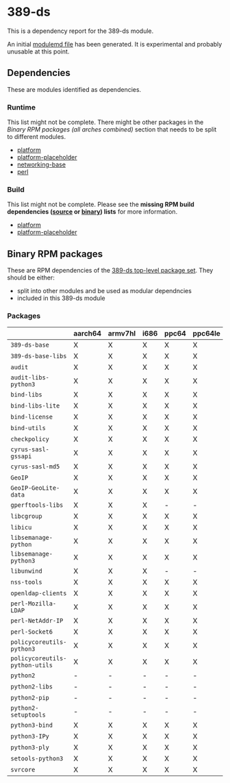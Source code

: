 # 389-ds
This is a dependency report for the 389-ds module.

An initial [modulemd file](389-ds.yaml) has been generated. It is experimental and probably unusable at this point.
## Dependencies
These are modules identified as dependencies.
### Runtime
This list might not be complete. There might be other packages in the *Binary RPM packages (all arches combined)* section that needs to be split to different modules.
* [platform](../platform)
* [platform-placeholder](../platform-placeholder)
* [networking-base](../networking-base)
* [perl](../perl)
### Build
This list might not be complete.
Please see the **missing RPM build dependencies ([source](all/buildtime-source-packages-short.txt) or [binary](all/buildtime-binary-packages-short.txt)) lists** for more information.
* [platform](../platform)
* [platform-placeholder](../platform-placeholder)
## Binary RPM packages
These are RPM dependencies of the [389-ds top-level package set](389-ds.csv). They should be either:
* split into other modules and be used as modular dependncies
* included in this 389-ds module
### Packages
| |aarch64 |armv7hl |i686 |ppc64 |ppc64le |s390x |x86_64 |
|---|---|---|---|---|---|---|---|
| `389-ds-base` | X | X | X | X | X | X | X |
| `389-ds-base-libs` | X | X | X | X | X | X | X |
| `audit` | X | X | X | X | X | X | X |
| `audit-libs-python3` | X | X | X | X | X | X | X |
| `bind-libs` | X | X | X | X | X | X | X |
| `bind-libs-lite` | X | X | X | X | X | X | X |
| `bind-license` | X | X | X | X | X | X | X |
| `bind-utils` | X | X | X | X | X | X | X |
| `checkpolicy` | X | X | X | X | X | X | X |
| `cyrus-sasl-gssapi` | X | X | X | X | X | X | X |
| `cyrus-sasl-md5` | X | X | X | X | X | X | X |
| `GeoIP` | X | X | X | X | X | X | X |
| `GeoIP-GeoLite-data` | X | X | X | X | X | X | X |
| `gperftools-libs` | X | X | X | - | - | - | X |
| `libcgroup` | X | X | X | X | X | X | X |
| `libicu` | X | X | X | X | X | X | X |
| `libsemanage-python` | X | X | X | X | X | X | X |
| `libsemanage-python3` | X | X | X | X | X | X | X |
| `libunwind` | X | X | X | - | - | - | X |
| `nss-tools` | X | X | X | X | X | X | X |
| `openldap-clients` | X | X | X | X | X | X | X |
| `perl-Mozilla-LDAP` | X | X | X | X | X | X | X |
| `perl-NetAddr-IP` | X | X | X | X | X | X | X |
| `perl-Socket6` | X | X | X | X | X | X | X |
| `policycoreutils-python3` | X | X | X | X | X | X | X |
| `policycoreutils-python-utils` | X | X | X | X | X | X | X |
| `python2` | - | - | - | - | - | X | - |
| `python2-libs` | - | - | - | - | - | X | - |
| `python2-pip` | - | - | - | - | - | X | - |
| `python2-setuptools` | - | - | - | - | - | X | - |
| `python3-bind` | X | X | X | X | X | X | X |
| `python3-IPy` | X | X | X | X | X | X | X |
| `python3-ply` | X | X | X | X | X | X | X |
| `setools-python3` | X | X | X | X | X | X | X |
| `svrcore` | X | X | X | X | X | X | X |
